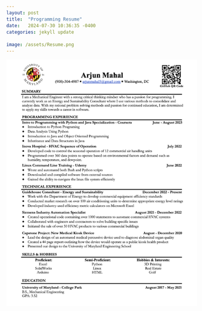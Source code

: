 ```yaml
---
layout: post
title:  "Programming Resume"
date:   2024-07-30 10:36:35 -0400
categories: jekyll update

image: /assets/Resume.png
---
```


![Headshot990](/assets/Arjun_Mahal_Resume_2023_Coding.png "I am open to all opportunities!")